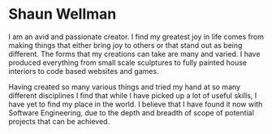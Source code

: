 # Shaun Wellman

I am an avid and passionate creator. I find my greatest joy in life comes from making things that either bring joy to others or that stand out as being different. 
The forms that my creations can take are many and varied. I have produced everything from small scale sculptures to fully painted house interiors to code based websites and games. 

Having created so many various things and tried my hand at so many different disciplines I find that while I have picked up a lot of useful skills, I have yet to find my place in the world. 
I believe that I have found it now with Software Engineering, due to the depth and breadth of scope of potential projects that can be achieved.


<!--
**SAdrianW/SAdrianW** is a ✨ _special_ ✨ repository because its `README.md` (this file) appears on your GitHub profile.

Here are some ideas to get you started:

- 🔭 I’m currently working on ...
- 🌱 I’m currently learning ...
- 👯 I’m looking to collaborate on ...
- 🤔 I’m looking for help with ...
- 💬 Ask me about ...
- 📫 How to reach me: ...
- 😄 Pronouns: ...
- ⚡ Fun fact: ...
-->
